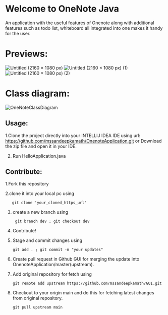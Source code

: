 # Welcome to OneNote Java

An application with the useful features of Onenote along with additional features such as todo list, whiteboard all integrated into one makes it handy for the user.

# Previews:

![Untitled (2160 × 1080 px)](https://user-images.githubusercontent.com/90695071/193128300-cfbb3c62-fc48-49ed-9c18-c11edb03e16b.png)
![Untitled (2160 × 1080 px) (1)](https://user-images.githubusercontent.com/90695071/193128317-2ca319b5-209a-4ba6-a084-9976d443af13.png)
![Untitled (2160 × 1080 px) (2)](https://user-images.githubusercontent.com/90695071/193128334-5984e85f-ea4c-494b-b9ff-a6beee98cba0.png)

# Class diagram:

![OneNoteClassDiagram](https://user-images.githubusercontent.com/90695071/193128414-47416069-f465-4f41-9619-c9c952a801df.png)

## Usage:

1.Clone the project directly into your INTELLIJ IDEA IDE using url: https://github.com/mssandeepkamath/OnenoteApplication.git or Download the zip file and open it in your IDE.

2. Run HelloApplication.java

## Contribute:

1.Fork this repository

2.clone it into your local pc using

       git clone 'your_cloned_https_url'
         
3. create a new branch using

        git branch dev ; git checkout dev
           
4. Contribute!

5. Stage and commit changes using 

       git add . ; git commit -m "your updates"
           
6. Create pull request in Github GUI for merging the update into OnenoteApplication/master(upstream).

7. Add original repository for fetch using 

       git remote add upstream https://github.com/mssandeepkamath/GUI.git
       
8. Checkout to your origin main and do this for fetching latest changes from original repository.

       git pull upstream main


